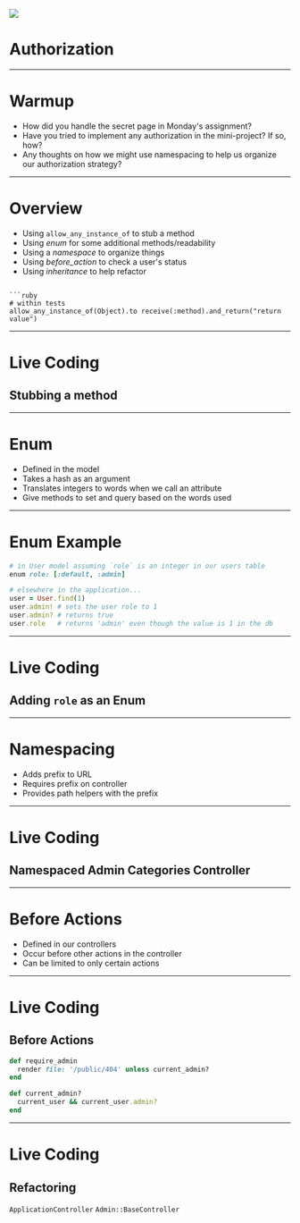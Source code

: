 ![](pass.gif)

# Authorization

---

# Warmup

* How did you handle the secret page in Monday's assignment?
* Have you tried to implement any authorization in the mini-project? If so, how?
* Any thoughts on how we might use namespacing to help us organize our authorization strategy?

---

# Overview

* Using `allow_any_instance_of` to stub a method
* Using *enum* for some additional methods/readability
* Using a *namespace* to organize things
* Using *before_action* to check a user's status
* Using *inheritance* to help refactor

```

```ruby
# within tests
allow_any_instance_of(Object).to receive(:method).and_return("return value")
```

---

# Live Coding
## Stubbing a method

---

# Enum

* Defined in the model
* Takes a hash as an argument
* Translates integers to words when we call an attribute
* Give methods to set and query based on the words used

---

# Enum Example

```ruby
# in User model assuming `role` is an integer in our users table
enum role: [:default, :admin]

# elsewhere in the application...
user = User.find(1)
user.admin! # sets the user role to 1
user.admin? # returns true
user.role   # returns 'admin' even though the value is 1 in the db
```

---

# Live Coding
## Adding `role` as an Enum

---

# Namespacing

* Adds prefix to URL
* Requires prefix on controller
* Provides path helpers with the prefix

---

# Live Coding
## Namespaced Admin Categories Controller

---

# Before Actions

* Defined in our controllers
* Occur before other actions in the controller
* Can be limited to only certain actions

---

# Live Coding
## Before Actions

```ruby
def require_admin
  render file: '/public/404' unless current_admin?
end

def current_admin?
  current_user && current_user.admin?
end
```
---

# Live Coding
## Refactoring

`ApplicationController`
`Admin::BaseController`
